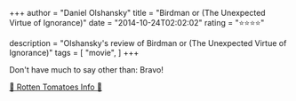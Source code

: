 +++
author = "Daniel Olshansky"
title = "Birdman or (The Unexpected Virtue of Ignorance)"
date = "2014-10-24T02:02:02"
rating = "⭐⭐⭐⭐"

description = "Olshansky's review of Birdman or (The Unexpected Virtue of Ignorance)"
tags = [
    "movie",
]
+++


Don't have much to say other than: Bravo!

[🍅 Rotten Tomatoes Info 🍅](https://www.rottentomatoes.com//m/birdman_2014)